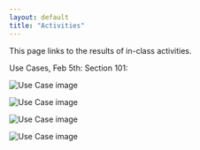 ```yaml
---
layout: default
title: "Activities"
---
```


This page links to the results of in-class activities.

Use Cases, Feb 5th:
Section 101:

![Use Case image](img/UseCaseActivity/Section101/P1030720.jpg?raw=true)

![Use Case image](img/UseCaseActivity/Section101/P1030721.jpg?raw=true)

![Use Case image](img/UseCaseActivity/Section101/P1030722.jpg?raw=true)

![Use Case image](img/UseCaseActivity/Section101/P1030723.jpg?raw=true)

<!-- Just commenting out last year's Activities - the images will be updated for 2016.
[Use cases, Feb 2nd](https://www.flickr.com/photos/129359763@N05/sets/72157648317033113/)

[Online auction analysis models, Feb 6th](https://www.flickr.com/photos/129359763@N05/sets/72157650719158531/)

[Team project problem domain analysis, Feb 9th](https://www.flickr.com/photos/129359763@N05/sets/72157650314419210/)
­-->